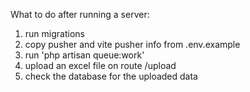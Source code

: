 What to do after running a server:
1. run migrations
2. copy pusher and vite pusher info from .env.example
3. run 'php artisan queue:work'
4. upload an excel file on route /upload
5. check the database for the uploaded data

